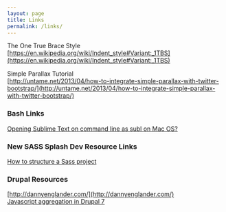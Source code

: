 ```yaml
---
layout: page
title: Links
permalink: /links/
---
```


The One True Brace Style  
[https://en.wikipedia.org/wiki/Indent_style#Variant:_1TBS](https://en.wikipedia.org/wiki/Indent_style#Variant:_1TBS)

Simple Parallax Tutorial  
[http://untame.net/2013/04/how-to-integrate-simple-parallax-with-twitter-bootstrap/](http://untame.net/2013/04/how-to-integrate-simple-parallax-with-twitter-bootstrap/)


### Bash Links
[Opening Sublime Text on command line as subl on Mac OS?](http://stackoverflow.com/questions/16199581/opening-sublime-text-on-command-line-as-subl-on-mac-os)  


### New SASS Splash Dev Resource Links  
[How to structure a Sass project](http://thesassway.com/beginner/how-to-structure-a-sass-project)  
  

### Drupal Resources
[http://dannyenglander.com/](http://dannyenglander.com/)  
[Javascript aggregation in Drupal 7](https://www.lullabot.com/articles/javascript-aggregation-in-drupal-7)  
